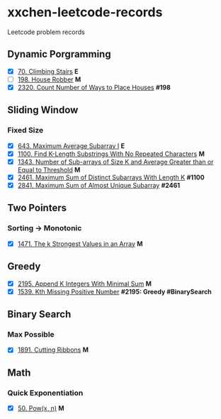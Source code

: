 # xxchen-leetcode-records
Leetcode problem records

## Dynamic Porgramming
 - [x] [70. Climbing Stairs](https://leetcode.cn/problems/climbing-stairs/submissions/580396457/)  **E**
 - [ ] [198. House Robber](https://leetcode.cn/problems/house-robber/)  **M**
 - [x] [2320. Count Number of Ways to Place Houses](https://leetcode.cn/problems/count-number-of-ways-to-place-houses/description/) **#198**

## Sliding Window
### Fixed Size
- [x] [643. Maximum Average Subarray I](https://leetcode.cn/problems/maximum-average-subarray-i/description/) **E**
- [x] [1100. Find K-Length Substrings With No Repeated Characters]() **M**
- [x] [1343. Number of Sub-arrays of Size K and Average Greater than or Equal to Threshold](https://leetcode.cn/problems/number-of-sub-arrays-of-size-k-and-average-greater-than-or-equal-to-threshold/description/) **M**
- [x] [2461. Maximum Sum of Distinct Subarrays With Length K](https://leetcode.cn/problems/maximum-sum-of-distinct-subarrays-with-length-k/description/) **#1100**
- [x] [2841. Maximum Sum of Almost Unique Subarray](https://leetcode.cn/problems/maximum-sum-of-almost-unique-subarray/description/) **#2461**
## Two Pointers
### Sorting -> Monotonic
- [x] [1471. The k Strongest Values in an Array](https://leetcode.cn/problems/the-k-strongest-values-in-an-array/description/) **M**
## Greedy
- [x] [2195. Append K Integers With Minimal Sum](https://leetcode.cn/problems/append-k-integers-with-minimal-sum/description/)  **M**
- [x] [1539. Kth Missing Positive Number](https://leetcode.cn/problems/kth-missing-positive-number/description/) **#2195: Greedy #BinarySearch**
## Binary Search
### Max Possible
- [x] [1891. Cutting Ribbons](https://leetcode.cn/problems/cutting-ribbons/description/) **M**

## Math
### Quick Exponentiation
- [x] [50. Pow(x, n)](https://leetcode.cn/problems/powx-n/description/)  **M**
